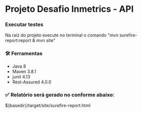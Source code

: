 # Projeto Desafio Inmetrics - API

### Executar testes

Na raiz do projeto execute no terminal o comando "mvn surefire-report:report & mvn site"
 
### 🛠️ Ferramentas

 - Java 8
 - Maven 3.8.1
 - junit 4.13
 - Rest-Assured 4.0.0 

### ✅ Relatório será gerado no conforme abaixo:

${basedir}/target/site/surefire-report.html
